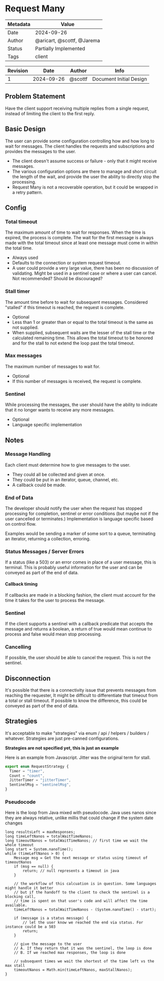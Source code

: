 # Request Many

| Metadata | Value                      |
|----------|----------------------------|
| Date     | 2024-09-26                 |
| Author   | @aricart, @scottf, @Jarema |
| Status   | Partially Implemented      |
| Tags     | client                     |

| Revision | Date       | Author    | Info                    |
|----------|------------|-----------|-------------------------|
| 1        | 2024-09-26 | @scottf   | Document Initial Design |

## Problem Statement
Have the client support receiving multiple replies from a single request, instead of limiting the client to the first reply.

## Basic Design

The user can provide some configuration controlling how and how long to wait for messages.
The client handles the requests and subscriptions and provides the messages to the user.

* The client doesn't assume success or failure - only that it might receive messages.
* The various configuration options are there to manage and short circuit the length of the wait, 
and provide the user the ability to directly stop the processing.
* Request Many is not a recoverable operation, but it could be wrapped in a retry pattern.

## Config

### Total timeout

The maximum amount of time to wait for responses. When the time is expired, the process is complete.
The wait for the first message is always made with the total timeout since at least one message must come in within the total time.

* Always used
* Defaults to the connection or system request timeout.
* A user could provide a very large value, there has been no discussion of validating. Might be used in a sentinel case or where a user can cancel. Not recommended? Should be discouraged?

### Stall timer

The amount time before to wait for subsequent messages. 
Considered "stalled" if this timeout is reached, the request is complete.

* Optional
* Less than 1 or greater than or equal to the total timeout is the same as not supplied.
* When supplied, subsequent waits are the lesser of the stall time or the calculated remaining time. 
This allows the total timeout to be honored and for the stall to not extend the loop past the total timeout.

### Max messages

The maximum number of messages to wait for. 
* Optional
* If this number of messages is received, the request is complete.

### Sentinel

While processing the messages, the user should have the ability to indicate that it no longer wants to receive any more messages.
* Optional
* Language specific implementation   

## Notes

### Message Handling

Each client must determine how to give messages to the user.
* They could all be collected and given at once.
* They could be put in an iterator, queue, channel, etc.
* A callback could be made.

### End of Data

The developer should notify the user when the request has stopped processing
for completion, sentinel or error conditions (but maybe not if the user cancelled or terminates.)
Implementation is language specific based on control flow.

Examples would be sending a marker of some sort to a queue, terminating an iterator, returning a collection, erroring.

### Status Messages / Server Errors

If a status (like a 503) or an error comes in place of a user message, this is terminal.
This is probably useful information for the user and can be conveyed as part of the end of data.

#### Callback timing

If callbacks are made in a blocking fashion, the client must account for the time it takes for the user to process the message.

### Sentinel

If the client supports a sentinel with a callback predicate that accepts the message and returns a boolean, 
a return of true would mean continue to process and false would mean stop processing.

### Cancelling

If possible, the user should be able to cancel the request. This is not the sentinel.

## Disconnection

It's possible that there is a connectivity issue that prevents messages from reaching the requester,
It might be difficult to differentiate that timeout from a total or stall timeout. 
If possible to know the difference, this could be conveyed as part of the end of data. 

## Strategies
It's acceptable to make "strategies" via enum / api / helpers / builders / whatever.
Strategies are just pre-canned configurations.

**Strategies are not specified yet, this is just an example**

Here is an example from Javascript. Jitter was the original term for stall.

```js
export enum RequestStrategy {
  Timer = "timer",
  Count = "count",
  JitterTimer = "jitterTimer",
  SentinelMsg = "sentinelMsg",
}
```

### Pseudocode

Here is the loop from Java mixed with pseudocode. Java uses nanos since they are always relative, unlike millis that could change if the system date changes

```
long resultsLeft = maxResponses;
long timeLeftNanos = totalWaitTimeNanos;
long timeoutNanos = totalWaitTimeNanos; // first time we wait the whole timeout
long start = System.nanoTime();
while (timeLeftNanos > 0) {
    Message msg = Get the next message or status using timeout of timeoutNanos
    if (msg == null) {
        return; // null represents a timeout in java
    }

    // the workflow of this calcuation is in question. Some languages might handle it better
    // but if the handoff to the client to check the sentinel is a blocking call,
    // time is spent on that user's code and will affect the time available.
    timeLeftNanos = totalWaitTimeNanos - (System.nanoTime() - start);
    
    if (message is a status message) {
        // let the user know we reached the end via status. For instance could be a 503
        return;
    }

    // give the message to the user
    // A. If they return that it was the sentinel, the loop is done
    // B. If we reached max responses, the loop is done

    // subsequent times we wait the shortest of the time left vs the max stall
    timeoutNanos = Math.min(timeLeftNanos, maxStallNanos); 
}
```